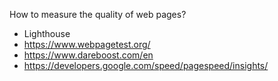 ﻿How to measure the quality of web pages?

- Lighthouse
- https://www.webpagetest.org/
- https://www.dareboost.com/en
- https://developers.google.com/speed/pagespeed/insights/